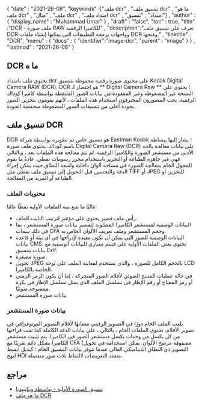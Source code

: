 {
  "date" : "2021-26-08",
  "keywords" :["ملف dcr" , "تنسيق ملف dcr" , "ما هو ملف dcr" , "ملف" , "مثال dcr" , "امتداد ملف dcr" , "امتداد" , "تنسيق"] ,
  "author" : {
    "display_name" : "Muhammad Umar"
} ,
  "draft" : "false",
  "toc" : true,
  "title" :"DCR - ملف صورة RAW للكاميرا الرقمية" ,
  "description":"تعرف على تنسيق ملف DCR وواجهات برمجة التطبيقات التي يمكنها إنشاء ملفات DCR وفتحها." ,
  "linktitle" : "DCR",
  "menu" : {
    "docs" : {
      "identifier":"image-dcr",
      "parent" : "image"
}
} ,
  "lastmod" : "2021-26-08"
}

## DCR ما ه ##
يحتوي ملف بامتداد dcr على محتوى صورة رقمية محفوظة بتنسيق Kodak Digital Camera RAW (DCR). DCR هو اختصار لـ ** Digital Camera Raw ** ؛ يحتوي على النسخة غير المضغوطة وغير المفقودة من بيانات الصور الملتقطة بواسطة كاميرا كوداك الرقمية. يحب المصورون المحترفون استخدام هذه الملفات ، لأنهم يقومون بتخزين الصور بجودة أعلى من تنسيقات الصور المضغوطة منخفضة الجودة.

## تنسيق ملف DCR
DCR هو تنسيق خاص تم تطويره بواسطة شركة Eastman Kodak ؛ يشار إليها ببساطة باسم كوداك. يحتوي ملف صورة Digital Camera Raw (DCR) على بيانات معالجة بالحد الأدنى من مستشعر الصورة والكاميرا الرقمية. لم تتم معالجة هذه الملفات بعد ، وبالتالي فهي غير جاهزة للطباعة أو التحرير باستخدام محرر رسومات نقطي.
عادةً ما يقوم المحول الخام بمعالجة الصورة في مساحة ألوان داخلية واسعة النطاق حيث يمكن إجراء الدقة والتحسين قبل التحويل إلى تنسيق ملف نقطي مثل TIFF أو JPEG للتخزين أو الطباعة أو المزيد من المعالجة.
### محتويات الملف
غالبًا ما تتبع بنية الملفات الأولية نمطًا عامًا:
- رأس ملف قصير يحتوي على مؤشر لترتيب البايت للملف.
- البيانات الوصفية لمستشعر الكاميرا المطلوبة لتفسير بيانات صورة المستشعر ، بما في ذلك سمات CFA وحجم المستشعر وملف تعريف الألوان الخاص به.
- البيانات الوصفية للصور التي يمكن أن تكون مفيدة لإدراجها في أي بيئة أو قاعدة بيانات CMS. تحتوي بعض الملفات الأولية على قسم معياري للبيانات الوصفية مع بيانات بتنسيق Exif.
- صورة مصغرة.
- تحويل JPEG بالحجم الكامل للصورة ، والذي يستخدم لمعاينة الملف على لوحة LCD الخاصة بالكاميرا.
- في حالة عمليات المسح الضوئي لأفلام الصور المتحركة ، إما أن يكون الرمز الزمني أو رمز المفتاح أو رقم الإطار في تسلسل الملف الذي يمثل تسلسل الإطار في بكرة ممسوحة ضوئيًا.
- بيانات صورة المستشعر
### بيانات صورة المستشعر
يلعب الملف الخام دورًا في التصوير الرقمي مشابهًا لأفلام التصوير الفوتوغرافي في تصوير الأفلام. تحتوي الملفات الخام ، بالتالي ، على بيانات الدقة الكاملة كما تمت قراءتها من كل بكسل من وحدات بكسل مستشعر الصور في الكاميرا. يتم تثبيت مستشعر الكاميرا بشكل دائم تقريبًا مع CFA (مصفوفة مرشح الألوان. يمكن استخدامه في تحويل التصوير ذي النطاق الديناميكي العالي عندما تتوفر بيانات التنسيق الخام ؛ كبديل أبسط لنهج HDI متعدد التعريضات لالتقاط ثلاث صور منفصلة.


## مراجع ##

* [تنسيق الصورة الأولية - بواسطة ويكيبيديا](https://en.wikipedia.org/wiki/Raw_image_format)
* [ما هو ملف DCR](https://expertphotography.com/dcr-file/)


